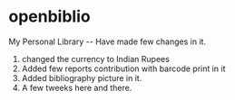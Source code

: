 openbiblio
==========

My Personal Library -- Have made few changes in it.
1. changed the currency to Indian Rupees
2. Added few reports contribution with barcode print in it
3. Added bibliography picture in it.
4. A few tweeks here and there.

